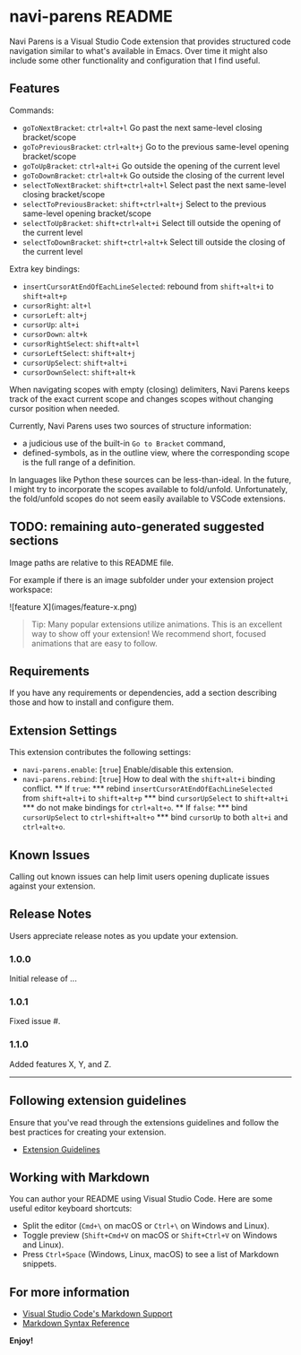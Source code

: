 # navi-parens README

Navi Parens is a Visual Studio Code extension that provides structured code navigation similar to what's available in Emacs.
Over time it might also include some other functionality and configuration that I find useful.

## Features

Commands:
* `goToNextBracket`: `ctrl+alt+l` Go past the next same-level closing bracket/scope
* `goToPreviousBracket`: `ctrl+alt+j` Go to the previous same-level opening bracket/scope
* `goToUpBracket`: `ctrl+alt+i` Go outside the opening of the current level
* `goToDownBracket`: `ctrl+alt+k` Go outside the closing of the current level
* `selectToNextBracket`: `shift+ctrl+alt+l` Select past the next same-level closing bracket/scope
* `selectToPreviousBracket`: `shift+ctrl+alt+j` Select to the previous same-level opening bracket/scope
* `selectToUpBracket`: `shift+ctrl+alt+i` Select till outside the opening of the current level
* `selectToDownBracket`: `shift+ctrl+alt+k` Select till outside the closing of the current level

Extra key bindings:
* `insertCursorAtEndOfEachLineSelected`: rebound from `shift+alt+i` to `shift+alt+p`
* `cursorRight`: `alt+l`
* `cursorLeft`: `alt+j`
* `cursorUp`: `alt+i`
* `cursorDown`: `alt+k`
* `cursorRightSelect`: `shift+alt+l`
* `cursorLeftSelect`: `shift+alt+j`
* `cursorUpSelect`: `shift+alt+i`
* `cursorDownSelect`: `shift+alt+k`

When navigating scopes with empty (closing) delimiters, Navi Parens keeps track of the exact current scope and changes scopes without changing cursor position when needed.

Currently, Navi Parens uses two sources of structure information:
* a judicious use of the built-in `Go to Bracket` command,
* defined-symbols, as in the outline view, where the corresponding scope is the full range of a definition.

In languages like Python these sources can be less-than-ideal. In the future, I might try to incorporate the scopes available to fold/unfold. Unfortunately, the fold/unfold scopes do not seem easily available to VSCode extensions.

## TODO: remaining auto-generated suggested sections

Image paths are relative to this README file.

For example if there is an image subfolder under your extension project workspace:

\!\[feature X\]\(images/feature-x.png\)

> Tip: Many popular extensions utilize animations. This is an excellent way to show off your extension! We recommend short, focused animations that are easy to follow.

## Requirements

If you have any requirements or dependencies, add a section describing those and how to install and configure them.

## Extension Settings

This extension contributes the following settings:

* `navi-parens.enable`: [`true`] Enable/disable this extension.
* `navi-parens.rebind`: [`true`] How to deal with the `shift+alt+i` binding conflict.
** If `true`:
*** rebind `insertCursorAtEndOfEachLineSelected` from `shift+alt+i` to `shift+alt+p`
*** bind `cursorUpSelect` to `shift+alt+i`
*** do not make bindings for `ctrl+alt+o`.
** If `false`:
*** bind `cursorUpSelect` to `ctrl+shift+alt+o`
*** bind `cursorUp` to both `alt+i` and `ctrl+alt+o`.


## Known Issues

Calling out known issues can help limit users opening duplicate issues against your extension.

## Release Notes

Users appreciate release notes as you update your extension.

### 1.0.0

Initial release of ...

### 1.0.1

Fixed issue #.

### 1.1.0

Added features X, Y, and Z.

---

## Following extension guidelines

Ensure that you've read through the extensions guidelines and follow the best practices for creating your extension.

* [Extension Guidelines](https://code.visualstudio.com/api/references/extension-guidelines)

## Working with Markdown

You can author your README using Visual Studio Code. Here are some useful editor keyboard shortcuts:

* Split the editor (`Cmd+\` on macOS or `Ctrl+\` on Windows and Linux).
* Toggle preview (`Shift+Cmd+V` on macOS or `Shift+Ctrl+V` on Windows and Linux).
* Press `Ctrl+Space` (Windows, Linux, macOS) to see a list of Markdown snippets.

## For more information

* [Visual Studio Code's Markdown Support](http://code.visualstudio.com/docs/languages/markdown)
* [Markdown Syntax Reference](https://help.github.com/articles/markdown-basics/)

**Enjoy!**
